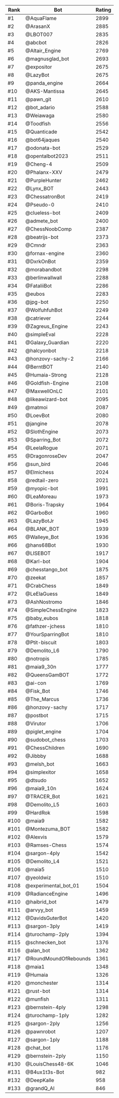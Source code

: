 Rank|Bot|Rating
---|---|---
#1|@AquaFlame|2899
#2|@ArasanX|2885
#3|@LBOT007|2835
#4|@abcbot|2826
#5|@Altair_Engine|2769
#6|@magnusglad_bot|2693
#7|@expositor|2675
#8|@LazyBot|2675
#9|@panda_engine|2664
#10|@AKS-Mantissa|2645
#11|@pawn_git|2610
#12|@bot_adario|2588
#13|@Weiawaga|2580
#14|@Toodfish|2556
#15|@Quanticade|2542
#16|@bot64jaques|2540
#17|@odonata-bot|2529
#18|@opentalbot2023|2511
#19|@Cheng-4|2509
#20|@Phalanx-XXV|2479
#21|@PurpleHunter|2462
#22|@Lynx_BOT|2443
#23|@ChessatronBot|2419
#24|@Pseudo-0|2410
#25|@clueless-bot|2409
#26|@admete_bot|2400
#27|@ChessNoobComp|2387
#28|@beatrijs-bot|2373
#29|@Cmndr|2363
#30|@fornax-engine|2360
#31|@DxrkOnBot|2359
#32|@morabandbot|2298
#33|@berlinwallwall|2288
#34|@FataliiBot|2286
#35|@eubos|2283
#36|@jpg-bot|2250
#37|@WolfuhfuhBot|2249
#38|@catriever|2244
#39|@Zagreus_Engine|2243
#40|@simpleEval|2228
#41|@Galaxy_Guardian|2220
#42|@halcyonbot|2218
#43|@honzovy-sachy-2|2166
#44|@BerntBOT|2140
#45|@Humaia-Strong|2128
#46|@Goldfish-Engine|2108
#47|@MaxwellOnLC|2101
#48|@likeawizard-bot|2095
#49|@matmoi|2087
#50|@LoevBot|2080
#51|@jangine|2078
#52|@SlothEngine|2073
#53|@Sparring_Bot|2072
#54|@LeelaRogue|2071
#55|@DragonroseDev|2047
#56|@sun_bird|2046
#57|@Elmichess|2024
#58|@redtail-zero|2021
#59|@myopic-bot|1991
#60|@LeaMoreau|1973
#61|@Boris-Trapsky|1964
#62|@GarboBot|1960
#63|@LazyBotJr|1945
#64|@BLANK_BOT|1939
#65|@Walleye_Bot|1936
#66|@hans68Bot|1930
#67|@LISEBOT|1917
#68|@Karl-bot|1904
#69|@chesstango_bot|1875
#70|@zeekat|1857
#71|@CrabChess|1849
#72|@LeElaGuess|1849
#73|@AshNostromo|1846
#74|@SimpleChessEngine|1823
#75|@baby_eubos|1818
#76|@fathzer-jchess|1810
#77|@YourSparringBot|1810
#78|@Ptit-biscuit|1803
#79|@Demolito_L6|1790
#80|@notropis|1785
#81|@maia9_30n|1777
#82|@QueensGamBOT|1772
#83|@ai-con|1769
#84|@Fisk_Bot|1746
#85|@The_Marcus|1736
#86|@honzovy-sachy|1717
#87|@postbot|1715
#88|@Virutor|1706
#89|@piglet_engine|1704
#90|@sudobot_chess|1703
#91|@ChessChildren|1690
#92|@Jibbby|1688
#93|@melsh_bot|1663
#94|@simplexitor|1658
#95|@dtsudo|1652
#96|@maia9_10n|1624
#97|@TRACER_Bot|1621
#98|@Demolito_L5|1603
#99|@HardRok|1598
#100|@maia9|1582
#101|@Montezuma_BOT|1582
#102|@Alexvis|1579
#103|@Ramses-Chess|1574
#104|@sargon-4ply|1542
#105|@Demolito_L4|1521
#106|@maia5|1510
#107|@yeoldwiz|1510
#108|@experimental_bot_01|1504
#109|@RadianceEngine|1496
#110|@haibrid_bot|1479
#111|@arvyy_bot|1459
#112|@DavidsGuterBot|1420
#113|@sargon-3ply|1419
#114|@turochamp-2ply|1394
#115|@schnecken_bot|1376
#116|@alan_bot|1362
#117|@RoundMoundOfRebounds|1361
#118|@maia1|1348
#119|@Humaia|1326
#120|@monchester|1314
#121|@rust-bot|1314
#122|@munfish|1311
#123|@bernstein-4ply|1298
#124|@turochamp-1ply|1282
#125|@sargon-2ply|1256
#126|@pawnrobot|1207
#127|@sargon-1ply|1188
#128|@chat_bot|1176
#129|@bernstein-2ply|1150
#130|@LouisChess48-6K|1046
#131|@B4ux1t3s-Bot|982
#132|@DeepKalle|958
#133|@grandQ_AI|846
